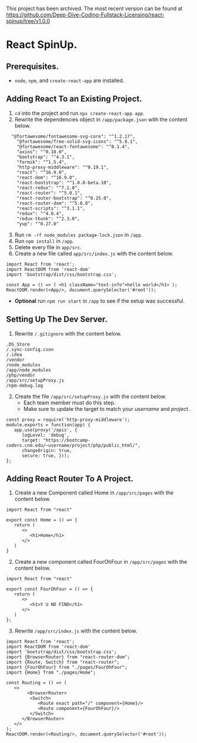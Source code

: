 This project has been archived.  The most recent version can be found at https://github.com/Deep-Dive-Coding-Fullstack-Licensing/react-spinup/tree/v1.0.0

# React SpinUp.
## Prerequisites.
* `node`, `npm`, and `create-react-app` are installed.
## Adding React To an Existing Project.
1. `cd` into the project and run `npx create-react-app app`.
2. Rewrite the dependencies object in `/app/package.json` with the content below.
```
  "@fortawesome/fontawesome-svg-core": "^1.2.17",
    "@fortawesome/free-solid-svg-icons": "^5.8.1",
    "@fortawesome/react-fontawesome": "^0.1.4",
    "axios": "^0.18.0",
    "bootstrap": "^4.3.1",
    "formik": "^1.5.4",
    "http-proxy-middleware": "^0.19.1",
    "react": "^16.9.0",
    "react-dom": "^16.9.0",
    "react-bootstrap": "^1.0.0-beta.10",
    "react-redux": "^7.1.0",
    "react-router": "^5.0.1",
    "react-router-bootstrap": "^0.25.0",
    "react-router-dom": "^5.0.0",
    "react-scripts": "^3.1.1",
    "redux": "^4.0.4",
    "redux-thunk": "^2.3.0",
    "yup": "^0.27.0"
```
3. Run `rm -rf node_modules package-lock.json` in `/app`.
4. Run `npm install` in `/app`.
5. Delete every file in `app/src`.
6. Create a new file called `app/src/index.js` with the content below.
```
import React from 'react';
import ReactDOM from 'react-dom'
import 'bootstrap/dist/css/bootstrap.css';

const App = () => ( <h1 className="text-info">hello world</h1> );
ReactDOM.render(<App/>, document.querySelector('#root'));
```
* __Optional__ run `npm run start` in `/app` to see if the setup was successful.
## Setting Up The Dev Server.
1. Rewrite `/.gitignore` with the content below.
```
.DS_Store
/.sync-config.cson
/.idea
/vendor
/node_modules
/app/node_modules
/php/vendor
/app/src/setupProxy.js
/npm-debug.log
```
2. Create the file `/app/src/setupProxy.js` with the content below.
    * Each team member must do this step.
   * Make sure to update the target to match your _username_ and _project_ .
```
const proxy = require('http-proxy-middleware');
module.exports = function(app) {
   app.use(proxy('/apis', {
      logLevel: 'debug',
      target: "https://bootcamp-coders.cnm.edu/~username/project/php/public_html/",
      changeOrigin: true,
      secure: true, }));
};
```
## Adding React Router To A Project.
1. Create a new Component called Home in `/app/src/pages` with the content below.
```
import React from "react"

export const Home = () => {
   return (
      <>
         <h1>Home</h1>
      </>
   )
}
```
2. Create a new component called FourOhFour in `/app/src/pages` with the content below.
```
import React from "react"

export const FourOhFour = () => {
   return (
      <>
         <h1>Y U NO FIND</h1>
      </>
   )
};

```
3. Rewrite `/app/src/index.js` with the content below.
```
import React from 'react';
import ReactDOM from 'react-dom'
import 'bootstrap/dist/css/bootstrap.css';
import {BrowserRouter} from "react-router-dom";
import {Route, Switch} from "react-router";
import {FourOhFour} from "./pages/FourOhFour";
import {Home} from "./pages/Home";

const Routing = () => (
   <>
        <BrowserRouter>
         <Switch>
            <Route exact path="/" component={Home}/>
            <Route component={FourOhFour}/>
         </Switch>
      </BrowserRouter>
   </>
);
ReactDOM.render(<Routing/>, document.querySelector('#root'));
```
